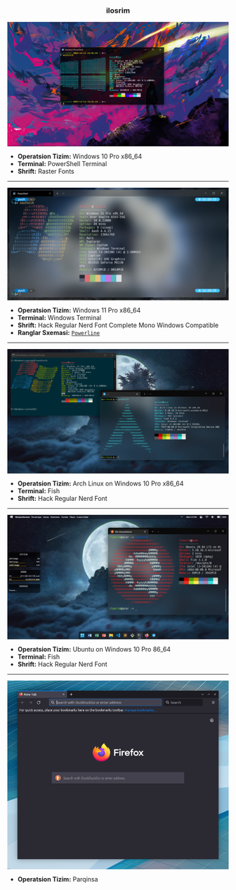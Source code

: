 <h3 align="center"><b>ilosrim</b></h3>

<img src="./assets/powershell.png" alt="Windows PowerShell config" align="center">

- **Operatsion Tizim:** Windows 10 Pro x86_64
- **Terminal:** PowerShell Terminal
- **Shrift:** Raster Fonts

<hr />
<img src="./assets/win-neofetch.png" alt="Windows PowerShell config" align="center">

- **Operatsion Tizim:** Windows 11 Pro x86_64
- **Terminal:** Windows Terminal
- **Shrift:** Hack Regular Nerd Font Complete Mono Windows Compatible
- **Ranglar Sxemasi:** [`Powerline`](https://github.com/b-ryan/powerline-shell)

<hr />
<img src="./assets/win-arch-2.png" alt="Windows & Linux" align="center">

- **Operatsion Tizim:** Arch Linux on Windows 10 Pro x86_64
- **Terminal:** Fish
- **Shrift:** Hack Regular Nerd Font

<hr />
<img src="./assets/winMacUx.png" alt="Windows Mac Linux" align="center">

- **Operatsion Tizim:** Ubuntu on Windows 10 Pro 86_64
- **Terminal:** Fish
- **Shrift:** Hack Regular Nerd Font


<hr />
<img src="./firefox-theme/images/ff_protonbutquantum.png" alt="Windows PowerShell config" align="center">

- **Operatsion Tizim:** Parqinsa